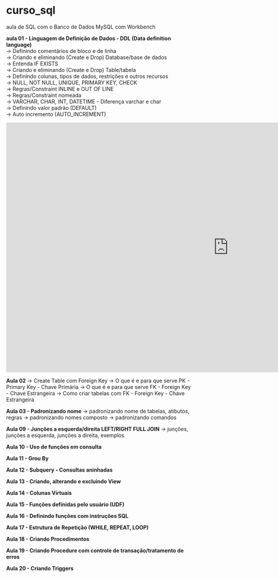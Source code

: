 # curso_sql
aula de SQL com o Banco de Dados MySQL com Workbench

<b>aula 01 - Linguagem de Definição de Dados - DDL (Data definition language) </b><br>
→ Definindo comentários de bloco e de linha <br>
→ Criando e eliminando (Create e Drop) Database/base de dados<br>
→ Entenda IF EXISTS <br>
→ Criando e eliminando (Create e Drop) Table/tabela<br>
→ Definindo colunas, tipos de dados, restrições e outros recursos<br>
→ NULL, NOT NULL, UNIQUE, PRIMARY KEY, CHECK <br>
→ Regras/Constraint INLINE e OUT OF LINE <br>
→ Regras/Constraint nomeada<br>
→ VARCHAR, CHAR, INT, DATETIME - Diferença varchar e char<br>
→ Definindo valor padrão (DEFAULT) <br>
→ Auto incremento (AUTO_INCREMENT)<br>

<iframe width="1195" height="672" src="https://www.youtube.com/embed/yS6wtk55ZDs" frameborder="0" allow="accelerometer; autoplay; clipboard-write; encrypted-media; gyroscope; picture-in-picture" allowfullscreen></iframe>

<b>Aula 02</b>
→ Create Table com Foreign Key 
→ O que é e para que serve PK - Primary Key - Chave Primária
→ O que é e para que serve FK - Foreign Key - Chave Estrangeira
→ Como criar tabelas com FK - Foreign Key - Chave Estrangeira

<b>Aula 03 - Padronizando nome</b>
→ padronizando nome de tabelas, atibutos, regras
→ padronizando nomes composto
→ padronizando comandos 

<b>Aula 09 - Junções a esquerda/direita LEFT/RIGHT FULL JOIN</b>
→ junções, junções a esquerda, junções a direita, exemplos

<b>Aula 10 - Uso de funções em consulta </b>

<b>Aula 11 - Grou By</b>

<b>Aula 12 - Subquery - Consultas aninhadas</b>

<b>Aula 13 - Criando, alterando e excluindo View</b>

<b>Aula 14 - Colunas Virtuais</b>

<b>Aula 15 - Funções definidas pelo usuário (UDF) </b>

<b>Aula 16 - Definindo funções com instruções SQL</b>

<b>Aula 17 - Estrutura de Repetição (WHILE, REPEAT, LOOP)</b>

<b>Aula 18 - Criando Procedimentos </b>

<b>Aula 19 - Criando Procedure com controle de transação/tratamento de erros</b>

<b>Aula 20 - Criando Triggers</b>
